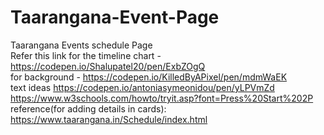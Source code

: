 # Taarangana-Event-Page
Taarangana Events schedule Page<br>
Refer this link for the timeline chart - https://codepen.io/Shalupatel20/pen/ExbZOgQ
<br>
for background - https://codepen.io/KilledByAPixel/pen/mdmWaEK
<br>
text ideas 
https://codepen.io/antoniasymeonidou/pen/yLPVmZd <br>
https://www.w3schools.com/howto/tryit.asp?font=Press%20Start%202P
<br>
reference(for adding details in cards):
https://www.taarangana.in/Schedule/index.html

